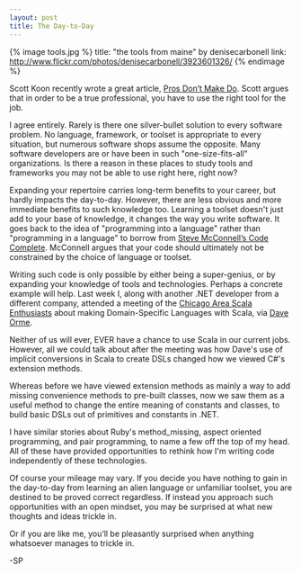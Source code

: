 ```yaml
---
layout: post
title: The Day-to-Day
---
```


{% image tools.jpg %}
  title: "the tools from maine" by denisecarbonell
  link: http://www.flickr.com/photos/denisecarbonell/3923601326/
{% endimage %}

Scott Koon recently wrote a great article, [Pros Don’t Make Do](http://www.lazycoder.com/weblog/2009/11/23/pros-dont-make-do/). Scott argues that in order to be a true professional, you have to use the right tool for the job.

I agree entirely. Rarely is there one silver-bullet solution to every software problem. No language, framework, or toolset is appropriate to every situation, but numerous software shops assume the opposite. Many software developers are or have been in such "one-size-fits-all" organizations. Is there a reason in these places to study tools and frameworks you may not be able to use right here, right now?

Expanding your repertoire carries long-term benefits to your career, but hardly impacts the day-to-day. However, there are less obvious and more immediate benefits to such knowledge too. Learning a toolset doesn't just add to your base of knowledge, it changes the way you write software. It goes back to the idea of "programming into a language" rather than "programming in a language" to borrow from [Steve McConnell’s Code Complete](http://www.amazon.com/gp/product/0735619670). McConnell argues that your code should ultimately not be constrained by the choice of language or toolset.

Writing such code is only possible by either being a super-genius, or by expanding your knowledge of tools and technologies. Perhaps a concrete example will help. Last week I, along with another .NET developer from a different company, attended a meeting of the [Chicago Area Scala Enthusiasts](http://www.meetup.com/chicagoscala/) about making Domain-Specific Languages with Scala, via [Dave Orme](http://www.coconut-palm-software.com/).

Neither of us will ever, EVER have a chance to use Scala in our current jobs. However, all we could talk about after the meeting was how Dave's use of implicit conversions in Scala to create DSLs changed how we viewed C#'s extension methods.

Whereas before we have viewed extension methods as mainly a way to add missing convenience methods to pre-built classes, now we saw them as a useful method to change the entire meaning of constants and classes, to build basic DSLs out of primitives and constants in .NET.

I have similar stories about Ruby's method_missing, aspect oriented programming, and pair programming, to name a few off the top of my head. All of these have provided opportunities to rethink how I'm writing code independently of these technologies.

Of course your mileage may vary. If you decide you have nothing to gain in the day-to-day from learning an alien language or unfamiliar toolset, you are destined to be proved correct regardless. If instead you approach such opportunities with an open mindset, you may be surprised at what new thoughts and ideas trickle in.

Or if you are like me, you’ll be pleasantly surprised when anything whatsoever manages to trickle in.

-SP